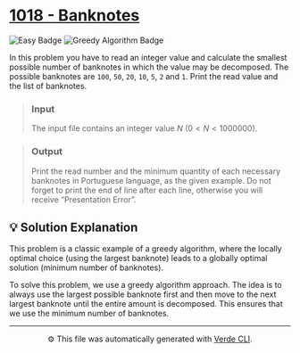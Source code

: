 # [1018 - Banknotes](https://www.beecrowd.com.br/repository/UOJ_1018_en.html)

<img alt="Easy Badge" src="https://img.shields.io/badge/Easy-%231a7f37?style=for-the-badge">
<img alt="Greedy Algorithm Badge" src="https://img.shields.io/badge/Greedy%20Algorithm-%238250df?style=for-the-badge">

In this problem you have to read an integer value and calculate the smallest possible number of banknotes in which the value may be decomposed. The possible banknotes are `100`, `50`, `20`, `10`, `5`, `2` and `1`. Print the read value and the list of banknotes.

> ### Input
> The input file contains an integer value $N$ $(0 < N < 1000000)$.

> ### Output
> Print the read number and the minimum quantity of each necessary banknotes in Portuguese language, as the given example. Do not forget to print the end of line after each line, otherwise you will receive “Presentation Error”.

## 💡 Solution Explanation
This problem is a classic example of a greedy algorithm, where the locally optimal choice (using the largest banknote) leads to a globally optimal solution (minimum number of banknotes).

To solve this problem, we use a greedy algorithm approach. The idea is to always use the largest possible banknote first and then move to the next largest banknote until the entire amount is decomposed. This ensures that we use the minimum number of banknotes.

---
<p align="center">
	⚙️ This file was automatically generated with <a href="https://github.com/andreeluis/verde-cli">Verde CLI</a>.
</p>
